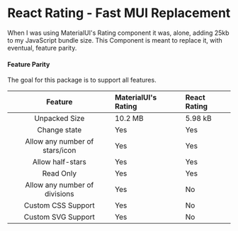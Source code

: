 # React Rating - Fast MUI Replacement
When I was using MaterialUI's Rating component it was, alone, adding 25kb to my JavaScript bundle size. This Component is meant to replace it, with eventual, feature parity.

#### Feature Parity

The goal for this package is to support all features.


|            Feature            | MaterialUI's Rating | React Rating |
| :------------------------------: | :-------------------- | :------------- |
|         Unpacked Size         | 10.2 MB             | 5.98 kB      |
|          Change state          | Yes                 | Yes          |
| Allow any number of stars/icon | Yes                 | Yes          |
|        Allow half-stars        | Yes                 | Yes          |
| Read Only | Yes | Yes |
| Allow any number of divisions | Yes                 | No           |
|       Custom CSS Support       | Yes                 | No           |
|       Custom SVG Support       | Yes                 | No           |

